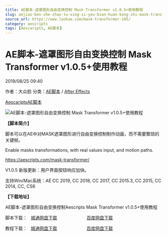 ```yaml
---
title: AE脚本-遮罩图形自由变换控制 Mask Transformer v1.0.5+使用教程
slug: aejiao-ben-zhe-zhao-tu-xing-zi-you-bian-huan-kong-zhi-mask-transformer-v1-0-5-shi-yong-jiao-cheng
source_url: https://www.lookae.com/mask-transformer-105/
category: aescripts
tags: [Aescaripts, AE脚本]
---
```

# AE脚本-遮罩图形自由变换控制 Mask Transformer v1.0.5+使用教程

2019/08/25 09:40

作者：大众脸
分类：[AE脚本](https://www.lookae.com/after-effects/aescripts/) / [After Effects](https://www.lookae.com/after-effects/)

[Aescaripts](https://www.lookae.com/tag/aescaripts/)[AE脚本](https://www.lookae.com/tag/ae%e8%84%9a%e6%9c%ac/)

![AE脚本-遮罩图形自由变换控制 Mask Transformer v1.0.5+使用教程](https://www.lookae.com/wp-content/uploads/2019/02/Mask-Transformer-.jpg "AE脚本-遮罩图形自由变换控制 Mask Transformer v1.0.5+使用教程-LookAE.com")

**【脚本简介】**

脚本可以在AE中对MASK遮罩图形进行自由变换控制制作动画，而不需要繁琐的关键帧。

Enable masks transformations, with real values input, and motion paths.

https://aescripts.com/mask-transformer/

V1.0.5 新版更新：用户界面按钮响应加快。

支持Win/Mac系统：AE CC 2019, CC 2018, CC 2017, CC 2015.3, CC 2015, CC 2014, CC, CS6

**【下载地址】**

AE脚本-遮罩图形自由变换控制Aescripts Mask Transformer v1.0.5+使用教程

脚本下载：   [城通网盘下载](https://lookae.ctfile.com/fs/680462-394824396)                        [百度网盘下载](https://pan.baidu.com/s/1njMEEQZovmBLHEVehQ9eiA)

教程下载：   [城通网盘下载](https://lookae.ctfile.com/fs/680462-336688899)                        [百度网盘下载](https://pan.baidu.com/s/1yorzt1jFA1-rLtlj-N3DPw)
